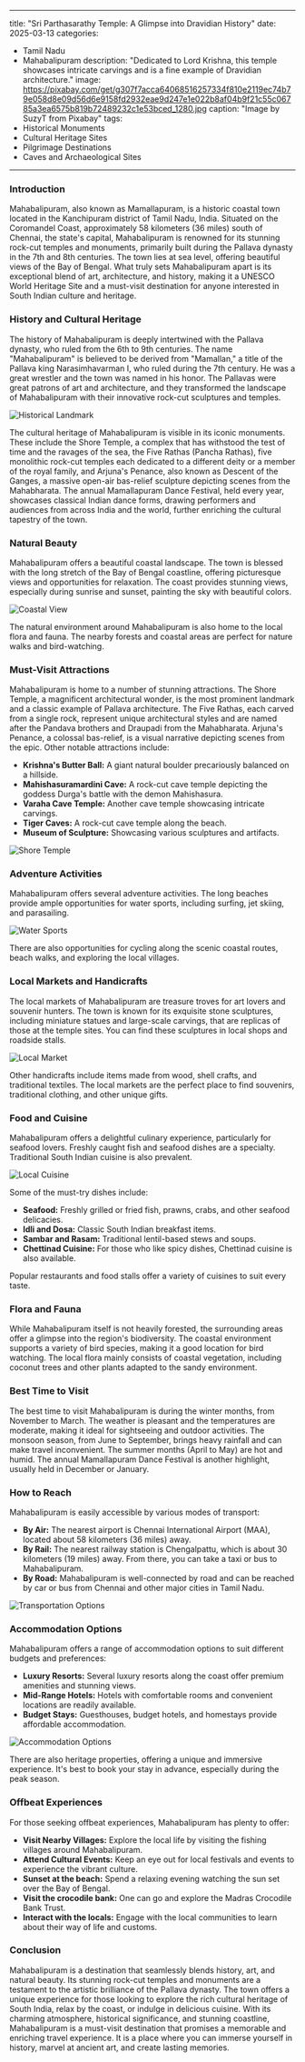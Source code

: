 
---
title: "Sri Parthasarathy Temple: A Glimpse into Dravidian History"
date: 2025-03-13
categories:
  - Tamil Nadu
  - Mahabalipuram
description: "Dedicated to Lord Krishna, this temple showcases intricate carvings and is a fine example of Dravidian architecture."
image: https://pixabay.com/get/g307f7acca64068516257334f810e2119ec74b79e058d8e09d56d6e9158fd2932eae9d247e1e022b8af04b9f21c55c06785a3ea6575b819b72489232c1e53bced_1280.jpg
caption: "Image by SuzyT from Pixabay"
tags: 
  - Historical Monuments
  - Cultural Heritage Sites
  - Pilgrimage Destinations
  - Caves and Archaeological Sites
---


### **Introduction**

Mahabalipuram, also known as Mamallapuram, is a historic coastal town located in the Kanchipuram district of Tamil Nadu, India. Situated on the Coromandel Coast, approximately 58 kilometers (36 miles) south of Chennai, the state's capital, Mahabalipuram is renowned for its stunning rock-cut temples and monuments, primarily built during the Pallava dynasty in the 7th and 8th centuries. The town lies at sea level, offering beautiful views of the Bay of Bengal. What truly sets Mahabalipuram apart is its exceptional blend of art, architecture, and history, making it a UNESCO World Heritage Site and a must-visit destination for anyone interested in South Indian culture and heritage.

### **History and Cultural Heritage**

The history of Mahabalipuram is deeply intertwined with the Pallava dynasty, who ruled from the 6th to 9th centuries. The name "Mahabalipuram" is believed to be derived from "Mamallan," a title of the Pallava king Narasimhavarman I, who ruled during the 7th century. He was a great wrestler and the town was named in his honor. The Pallavas were great patrons of art and architecture, and they transformed the landscape of Mahabalipuram with their innovative rock-cut sculptures and temples.

<img src="placeholder_image_historical_landmark.jpg" alt="Historical Landmark">

The cultural heritage of Mahabalipuram is visible in its iconic monuments. These include the Shore Temple, a complex that has withstood the test of time and the ravages of the sea, the Five Rathas (Pancha Rathas), five monolithic rock-cut temples each dedicated to a different deity or a member of the royal family, and Arjuna's Penance, also known as Descent of the Ganges, a massive open-air bas-relief sculpture depicting scenes from the Mahabharata. The annual Mamallapuram Dance Festival, held every year, showcases classical Indian dance forms, drawing performers and audiences from across India and the world, further enriching the cultural tapestry of the town.

### **Natural Beauty**

Mahabalipuram offers a beautiful coastal landscape. The town is blessed with the long stretch of the Bay of Bengal coastline, offering picturesque views and opportunities for relaxation. The coast provides stunning views, especially during sunrise and sunset, painting the sky with beautiful colors.

<img src="placeholder_image_coastal_view.jpg" alt="Coastal View">

The natural environment around Mahabalipuram is also home to the local flora and fauna. The nearby forests and coastal areas are perfect for nature walks and bird-watching.

### **Must-Visit Attractions**

Mahabalipuram is home to a number of stunning attractions. The Shore Temple, a magnificent architectural wonder, is the most prominent landmark and a classic example of Pallava architecture. The Five Rathas, each carved from a single rock, represent unique architectural styles and are named after the Pandava brothers and Draupadi from the Mahabharata. Arjuna's Penance, a colossal bas-relief, is a visual narrative depicting scenes from the epic. Other notable attractions include:

*   **Krishna's Butter Ball:** A giant natural boulder precariously balanced on a hillside.
*   **Mahishasuramardini Cave:** A rock-cut cave temple depicting the goddess Durga's battle with the demon Mahishasura.
*   **Varaha Cave Temple:** Another cave temple showcasing intricate carvings.
*   **Tiger Caves:** A rock-cut cave temple along the beach.
*   **Museum of Sculpture:** Showcasing various sculptures and artifacts.

<img src="placeholder_image_shore_temple.jpg" alt="Shore Temple">

### **Adventure Activities**

Mahabalipuram offers several adventure activities. The long beaches provide ample opportunities for water sports, including surfing, jet skiing, and parasailing.

<img src="placeholder_image_watersports.jpg" alt="Water Sports">

There are also opportunities for cycling along the scenic coastal routes, beach walks, and exploring the local villages.

### **Local Markets and Handicrafts**

The local markets of Mahabalipuram are treasure troves for art lovers and souvenir hunters. The town is known for its exquisite stone sculptures, including miniature statues and large-scale carvings, that are replicas of those at the temple sites. You can find these sculptures in local shops and roadside stalls.

<img src="placeholder_image_local_market.jpg" alt="Local Market">

Other handicrafts include items made from wood, shell crafts, and traditional textiles. The local markets are the perfect place to find souvenirs, traditional clothing, and other unique gifts.

### **Food and Cuisine**

Mahabalipuram offers a delightful culinary experience, particularly for seafood lovers. Freshly caught fish and seafood dishes are a specialty. Traditional South Indian cuisine is also prevalent.

<img src="placeholder_image_local_cuisine.jpg" alt="Local Cuisine">

Some of the must-try dishes include:

*   **Seafood:** Freshly grilled or fried fish, prawns, crabs, and other seafood delicacies.
*   **Idli and Dosa:** Classic South Indian breakfast items.
*   **Sambar and Rasam:** Traditional lentil-based stews and soups.
*   **Chettinad Cuisine:** For those who like spicy dishes, Chettinad cuisine is also available.

Popular restaurants and food stalls offer a variety of cuisines to suit every taste.

### **Flora and Fauna**

While Mahabalipuram itself is not heavily forested, the surrounding areas offer a glimpse into the region's biodiversity. The coastal environment supports a variety of bird species, making it a good location for bird watching. The local flora mainly consists of coastal vegetation, including coconut trees and other plants adapted to the sandy environment.

### **Best Time to Visit**

The best time to visit Mahabalipuram is during the winter months, from November to March. The weather is pleasant and the temperatures are moderate, making it ideal for sightseeing and outdoor activities. The monsoon season, from June to September, brings heavy rainfall and can make travel inconvenient. The summer months (April to May) are hot and humid. The annual Mamallapuram Dance Festival is another highlight, usually held in December or January.

### **How to Reach**

Mahabalipuram is easily accessible by various modes of transport:

*   **By Air:** The nearest airport is Chennai International Airport (MAA), located about 58 kilometers (36 miles) away.
*   **By Rail:** The nearest railway station is Chengalpattu, which is about 30 kilometers (19 miles) away. From there, you can take a taxi or bus to Mahabalipuram.
*   **By Road:** Mahabalipuram is well-connected by road and can be reached by car or bus from Chennai and other major cities in Tamil Nadu.

<img src="placeholder_image_transportation.jpg" alt="Transportation Options">

### **Accommodation Options**

Mahabalipuram offers a range of accommodation options to suit different budgets and preferences:

*   **Luxury Resorts:** Several luxury resorts along the coast offer premium amenities and stunning views.
*   **Mid-Range Hotels:** Hotels with comfortable rooms and convenient locations are readily available.
*   **Budget Stays:** Guesthouses, budget hotels, and homestays provide affordable accommodation.

<img src="placeholder_image_accommodation.jpg" alt="Accommodation Options">

There are also heritage properties, offering a unique and immersive experience. It's best to book your stay in advance, especially during the peak season.

### **Offbeat Experiences**

For those seeking offbeat experiences, Mahabalipuram has plenty to offer:

*   **Visit Nearby Villages:** Explore the local life by visiting the fishing villages around Mahabalipuram.
*   **Attend Cultural Events:** Keep an eye out for local festivals and events to experience the vibrant culture.
*   **Sunset at the beach:** Spend a relaxing evening watching the sun set over the Bay of Bengal.
*   **Visit the crocodile bank:** One can go and explore the Madras Crocodile Bank Trust.
*   **Interact with the locals:** Engage with the local communities to learn about their way of life and customs.

### **Conclusion**

Mahabalipuram is a destination that seamlessly blends history, art, and natural beauty. Its stunning rock-cut temples and monuments are a testament to the artistic brilliance of the Pallava dynasty. The town offers a unique experience for those looking to explore the rich cultural heritage of South India, relax by the coast, or indulge in delicious cuisine. With its charming atmosphere, historical significance, and stunning coastline, Mahabalipuram is a must-visit destination that promises a memorable and enriching travel experience. It is a place where you can immerse yourself in history, marvel at ancient art, and create lasting memories.


